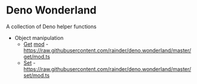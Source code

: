 # Deno Wonderland

A collection of Deno helper functions

- Object manipulation
	- [Get](/get) [mod](set/mod.ts) - https://raw.githubusercontent.com/rainder/deno.wonderland/master/get/mod.ts
	- [Set](/set) - https://raw.githubusercontent.com/rainder/deno.wonderland/master/set/mod.ts

